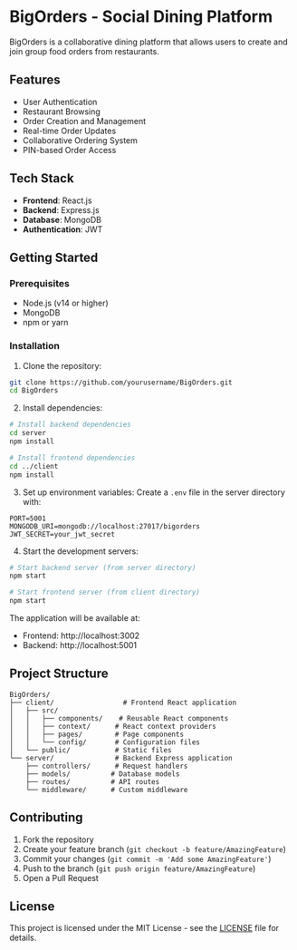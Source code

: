 # BigOrders - Social Dining Platform

BigOrders is a collaborative dining platform that allows users to create and join group food orders from restaurants.

## Features

- User Authentication
- Restaurant Browsing
- Order Creation and Management
- Real-time Order Updates
- Collaborative Ordering System
- PIN-based Order Access

## Tech Stack

- **Frontend**: React.js
- **Backend**: Express.js
- **Database**: MongoDB
- **Authentication**: JWT

## Getting Started

### Prerequisites

- Node.js (v14 or higher)
- MongoDB
- npm or yarn

### Installation

1. Clone the repository:
```bash
git clone https://github.com/yourusername/BigOrders.git
cd BigOrders
```

2. Install dependencies:
```bash
# Install backend dependencies
cd server
npm install

# Install frontend dependencies
cd ../client
npm install
```

3. Set up environment variables:
Create a `.env` file in the server directory with:
```
PORT=5001
MONGODB_URI=mongodb://localhost:27017/bigorders
JWT_SECRET=your_jwt_secret
```

4. Start the development servers:
```bash
# Start backend server (from server directory)
npm start

# Start frontend server (from client directory)
npm start
```

The application will be available at:
- Frontend: http://localhost:3002
- Backend: http://localhost:5001

## Project Structure

```
BigOrders/
├── client/                 # Frontend React application
│   ├── src/
│   │   ├── components/    # Reusable React components
│   │   ├── context/      # React context providers
│   │   ├── pages/        # Page components
│   │   └── config/       # Configuration files
│   └── public/           # Static files
└── server/               # Backend Express application
    ├── controllers/      # Request handlers
    ├── models/          # Database models
    ├── routes/          # API routes
    └── middleware/      # Custom middleware
```

## Contributing

1. Fork the repository
2. Create your feature branch (`git checkout -b feature/AmazingFeature`)
3. Commit your changes (`git commit -m 'Add some AmazingFeature'`)
4. Push to the branch (`git push origin feature/AmazingFeature`)
5. Open a Pull Request

## License

This project is licensed under the MIT License - see the [LICENSE](LICENSE) file for details.
